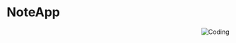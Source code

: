 # NoteApp

<img align ="right" alt="Coding" src="https://github.com/utkugzl/NoteApp/assets/100433115/fe81867f-a020-4d02-9fbc-b66f585b822f">
